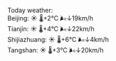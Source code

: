 Today weather:  
Beijing: ☀️ 🌡️+2°C 🌬️↓19km/h  
Tianjin: ☀️ 🌡️+4°C 🌬️↓22km/h  
Shijiazhuang: ☀️ 🌡️+6°C 🌬️↓4km/h  
Tangshan: ☀️ 🌡️+3°C 🌬️↓20km/h  
